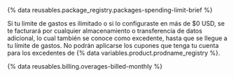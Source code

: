 {% data reusables.package_registry.packages-spending-limit-brief %}

Si tu limite de gastos es ilimitado o si lo configuraste en más de $0 USD, se te facturará por cualquier almacenamiento o transferencia de datos adicional, lo cual también se conoce como excedente, hasta que se llegue a tu límite de gastos. No podrán aplicarse los cupones que tenga tu cuenta para los excedentes de {% data variables.product.prodname_registry %}.

{% data reusables.billing.overages-billed-monthly %}